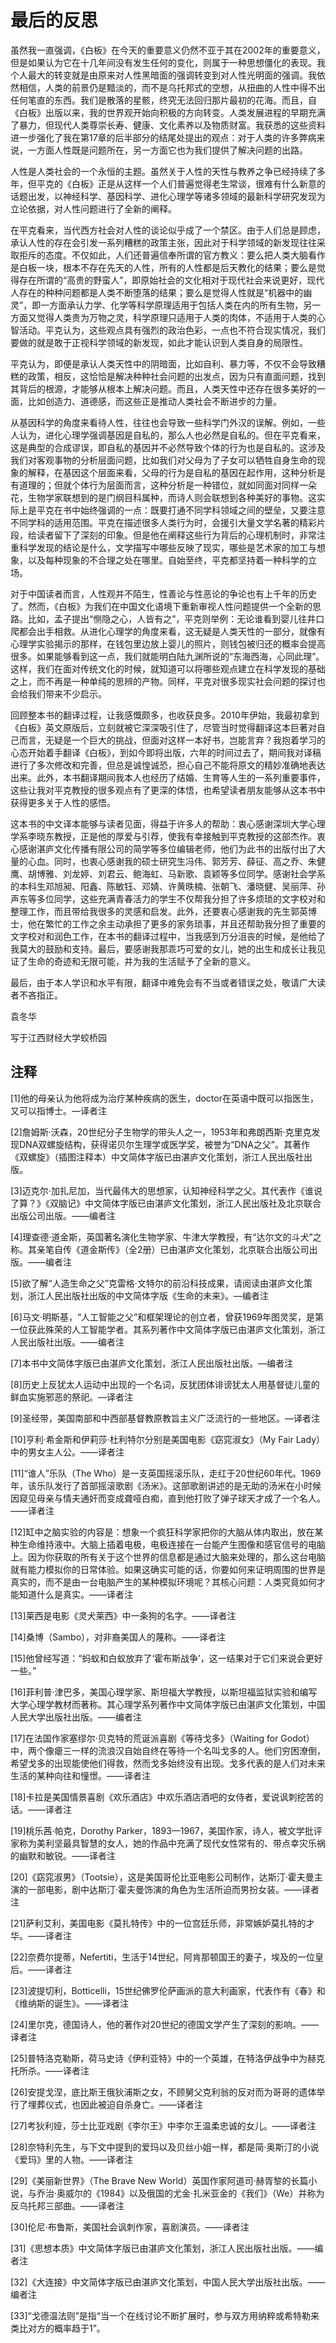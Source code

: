 # 最后的反思


虽然我一直强调，《白板》在今天的重要意义仍然不亚于其在2002年的重要意义，但是如果认为它在十几年间没有发生任何的变化，则属于一种思想僵化的表现。我个人最大的转变就是由原来对人性黑暗面的强调转变到对人性光明面的强调。我依然相信，人类的前景仍是黯淡的，而不是乌托邦式的空想，从扭曲的人性中得不出任何笔直的东西。我们是散落的星骸，终究无法回归那片最初的花海。而且，自《白板》出版以来，我的世界观开始向积极的方向转变。人类发展进程的早期充满了暴力，但现代人类尊崇长寿、健康、文化素养以及物质财富。我获悉的这些资料进一步强化了我在第17章的后半部分的结尾处提出的观点：对于人类的许多弊病来说，一方面人性既是问题所在，另一方面它也为我们提供了解决问题的出路。





人性是人类社会的一个永恒的主题。虽然关于人性的天性与教养之争已经持续了多年，但平克的《白板》正是从这样一个人们普遍觉得老生常谈，很难有什么新意的话题出发，以神经科学、基因科学、进化心理学等诸多领域的最新科学研究发现为立论依据，对人性问题进行了全新的阐释。

在平克看来，当代西方社会对人性的谈论似乎成了一个禁区。由于人们总是顾虑，承认人性的存在会引发一系列糟糕的政策主张，因此对于科学领域的新发现往往采取拒斥的态度。不仅如此，人们还普遍信奉所谓的官方教义：要么把人类大脑看作是白板一块，根本不存在先天的人性，所有的人性都是后天教化的结果；要么是觉得存在所谓的“高贵的野蛮人”，即原始社会的文化相对于现代社会来说更好，现代人存在的种种问题都是人类不断堕落的结果；要么是觉得人性就是“机器中的幽灵”，即一方面承认力学、化学等科学原理适用于包括人类在内的所有生物，另一方面又觉得人类贵为万物之灵，科学原理只适用于人类的肉体，不适用于人类的心智活动。平克认为，这些观点具有强烈的政治色彩，一点也不符合现实情况，我们要做的就是敢于正视科学领域的新发现，如此才能认识到人类自身的局限性。

平克认为，即便是承认人类天性中的阴暗面，比如自利、暴力等，不仅不会导致糟糕的政策，相反，这恰恰是解决种种社会问题的出发点，因为只有直面问题，找到其背后的根源，才能够从根本上解决问题。而且，人类天性中还存在很多美好的一面，比如创造力、道德感，而这些正是推动人类社会不断进步的力量。

从基因科学的角度来看待人性，往往也会导致一些科学门外汉的误解。例如，一些人认为，进化心理学强调基因是自私的，那么人也必然是自私的。但在平克看来，这是典型的合成谬误，即自私的基因并不必然导致个体的行为也是自私的。这涉及我们对客观事物的分析层面问题，比如我们对父母为了子女可以牺牲自身生命的现象的解释，在基因这个层面来看，父母的行为是自私的基因在起作用，这种分析是有道理的；但就个体行为层面而言，这种分析是一种错位，就如同面对同样一朵花，生物学家联想到的是门纲目科属种，而诗人则会联想到各种美好的事物。这实际上是平克在书中始终强调的一点：既要打通不同学科领域之间的壁垒，又要注意不同学科的适用范围。平克在描述很多人类行为时，会援引大量文学名著的精彩片段，给读者留下了深刻的印象。但是他在阐释这些行为背后的心理机制时，非常注重科学发现的结论是什么，文学描写中哪些反映了现实，哪些是艺术家的加工与想象，以及每种现象的不合理之处在哪里。自始至终，平克都坚持着一种科学的立场。

对于中国读者而言，人性观并不陌生，性善论与性恶论的争论也有上千年的历史了。然而，《白板》为我们在中国文化语境下重新审视人性问题提供一个全新的思路。比如，孟子提出“恻隐之心，人皆有之”，平克则举例：无论谁看到婴儿往井口爬都会出手相救。从进化心理学的角度来看，这无疑是人类天性的一部分，就像有心理学实验揭示的那样，在钱包里边放上婴儿的照片，则钱包被归还的概率会提高很多。如果能够看到这一点，我们就能明白陆九渊所说的“东海西海，心同此理”。这样，我们在面对传统文化的时候，就知道可以将哪些观点建立在科学发现的基础之上，而不再是一种单纯的思辨的产物。同样，平克对很多现实社会问题的探讨也会给我们带来不少启示。

回顾整本书的翻译过程，让我感慨颇多，也收获良多。2010年伊始，我最初拿到《白板》英文原版后，立刻就被它深深吸引住了，尽管当时觉得翻译这本巨著对自己而言，无疑是一个巨大的挑战，但面对这样一本好书，岂能言弃？我抱着学习的心态开始着手翻译《白板》，到如今即将出版，六年的时间过去了，期间我对译稿进行了多次修改和完善，但总是诚惶诚恐，担心自己不能将原文的精妙准确地表达出来。此外，本书翻译期间我本人也经历了结婚、生育等人生的一系列重要事件，这些让我对平克教授的很多观点有了更深的体悟，也希望读者朋友能够从这本书中获得更多关于人性的感悟。

这本书的中文译本能够与读者见面，得益于许多人的帮助：衷心感谢深圳大学心理学系李晓东教授，正是他的厚爱与引荐，使我有幸接触到平克教授的这部杰作。衷心感谢湛庐文化传播有限公司的简学等多位编辑老师，他们为此书的出版付出了大量的心血。同时，也衷心感谢我的硕士研究生冯伟、郭芳芳、薛征、高之乔、朱健鹰、胡博雅、刘龙婷、刘君云、鲍海虹、马新歌、袁颖等多位同学。感谢社会学系的本科生邓旭昶、阳鑫、陈敏钰、邓婧、许黄昳楠、张朝飞、潘晓健、吴丽萍、孙声东等多位同学，这些充满青春活力的学生不仅帮我分担了许多烦琐的文字校对和整理工作，而且带给我很多的灵感和启发。此外，还要衷心感谢我的先生郭英博士，他在繁忙的工作之余主动承担了更多的家务琐事，并且还帮助我分担了重要的文字校对和润色工作，在本书的翻译过程中，当我感到万分沮丧的时候，是他给了我莫大的鼓励和支持。最后，要感谢我那乖巧可爱的女儿，她的出生和成长让我见证了生命的奇迹和无限可能，并为我的生活赋予了全新的意义。

最后，由于本人学识和水平有限，翻译中难免会有不当或者错误之处，敬请广大读者不吝指正。

袁冬华

写于江西财经大学蛟桥园




## 注释

[1]他的母亲认为他将成为治疗某种疾病的医生，doctor在英语中既可以指医生，又可以指博士。—译者注

[2]詹姆斯·沃森，20世纪分子生物学的带头人之一，1953年和弗朗西斯·克里克发现DNA双螺旋结构，获得诺贝尔生理学或医学奖，被誉为“DNA之父”。其著作《双螺旋》（插图注释本）中文简体字版已由湛庐文化策划，浙江人民出版社出版。

[3]迈克尔·加扎尼加，当代最伟大的思想家，认知神经科学之父。其代表作《谁说了算？》《双脑记》中文简体字版已由湛庐文化策划，浙江人民出版社及北京联合出版公司出版。——编者注

[4]理查德·道金斯，英国著名演化生物学家、牛津大学教授，有“达尔文的斗犬”之称。其亲笔自传《道金斯传》（全2册）已由湛庐文化策划，北京联合出版公司出版。——编者注

[5]欲了解“人造生命之父”克雷格·文特尔的前沿科技成果，请阅读由湛庐文化策划，浙江人民出版社出版的中文简体字版《生命的未来》。—编者注

[6]马文·明斯基，“人工智能之父”和框架理论的创立者，曾获1969年图灵奖，是第一位获此殊荣的人工智能学者。其系列著作中文简体字版已由湛庐文化策划，浙江人民出版社出版。——编者注

[7]本书中文简体字版已由湛庐文化策划，浙江人民出版社出版。—编者注

[8]历史上反犹太人运动中出现的一个名词，反犹团体诽谤犹太人用基督徒儿童的鲜血实施邪恶的祭祀。—译者注

[9]圣经带，美国南部和中西部基督教原教旨主义广泛流行的一些地区。—译者注

[10]亨利·希金斯和伊莉莎·杜利特尔分别是美国电影《窈窕淑女》（My Fair Lady）中的男女主人公。——译者注

[11]“谁人”乐队（The Who）是一支英国摇滚乐队，走红于20世纪60年代。1969年，该乐队发行了首部摇滚歌剧《汤米》。这部歌剧讲述的是无助的汤米在小时候因窥见母亲与情夫通奸而变成聋哑白痴，直到他打败了弹子球天才成了一个名人。——译者注

[12]缸中之脑实验的内容是：想象一个疯狂科学家把你的大脑从体内取出，放在某种生命维持液中。大脑上插着电极，电极连接在一台能产生图像和感官信号的电脑上。因为你获取的所有关于这个世界的信息都是通过大脑来处理的，那么这台电脑就有能力模拟你的日常体验。如果这确实可能的话，你要如何来证明周围的世界是真实的，而不是由一台电脑产生的某种模拟环境呢？其核心问题：人类究竟如何才能知道什么是真实。——译者注

[13]莱西是电影《灵犬莱西》中一条狗的名字。——译者注

[14]桑博（Sambo），对非裔美国人的蔑称。——译者注

[15]他曾经写道：“蚂蚁和白蚁放弃了‘霍布斯战争’，这一结果对于它们来说会更好一些。”

[16]菲利普·津巴多，美国心理学家、斯坦福大学教授，以斯坦福监狱实验和编写大学心理学教材而著称。其心理学系列著作中文简体字版已由湛庐文化策划，中国人民大学出版社出版。——编者注

[17]在法国作家塞缪尔·贝克特的荒诞派喜剧《等待戈多》（Waiting for Godot）中，两个像瘪三一样的流浪汉自始自终在等待一个名叫戈多的人。他们穷困潦倒，希望戈多的出现能使他们得救，然而戈多始终没有出现。戈多代表的是人们对未来生活的某种向往和憧憬。——译者注

[18]卡拉是美国情景喜剧《欢乐酒店》中欢乐酒店酒吧的女侍者，爱说讽刺挖苦的话。——译者注

[19]桃乐茜·帕克，Dorothy Parker，1893—1967，美国作家，诗人，被文学批评家称为美利坚最具智慧的女人，她的作品中充满了现代女性常有的、带点幸灾乐祸的幽默和敏锐。——译者注

[20]《窈窕淑男》（Tootsie），这是美国哥伦比亚电影公司制作，达斯汀·霍夫曼主演的一部电影，剧中达斯汀·霍夫曼饰演的角色为生活所迫而男扮女装。——译者注

[21]萨利艾利，美国电影《莫扎特传》中的一位宫廷乐师，非常嫉妒莫扎特的才华。——译者注

[22]奈费尔提蒂，Nefertiti，生活于14世纪，阿肯那顿国王的妻子，埃及的一位皇后。——译者注

[23]波提切利，Botticelli，15世纪佛罗伦萨画派的意大利画家，代表作有《春》和《维纳斯的诞生》。——译者注

[24]里尔克，德国诗人，他的著作对20世纪的德国文学产生了深刻的影响。——译者注

[25]普特洛克勒斯，荷马史诗《伊利亚特》中的一个英雄，在特洛伊战争中为赫克托所杀。——译者注

[26]安提戈涅，底比斯王俄狄浦斯之女，不顾舅父克利翁的反对而为哥哥的遗体举行了埋葬仪式，也因此被迫自杀身亡。——译者注

[27]考狄利娅，莎士比亚戏剧《李尔王》中李尔王温柔忠诚的女儿。——译者注

[28]奈特利先生，与下文中提到的爱玛以及贝丝小姐一样，都是简·奥斯汀的小说《爱玛》里的人物。——译者注

[29]《美丽新世界》（The Brave New World）英国作家阿道司·赫胥黎的长篇小说，与乔治·奥威尔的《1984》以及俄国的尤金·扎米亚金的《我们》（We）并称为反乌托邦三部曲。——译者注

[30]伦尼·布鲁斯，美国社会讽刺作家，喜剧演员。——译者注

[31]《思想本质》中文简体字版已由湛庐文化策划，浙江人民出版社出版。——编者注

[32]《大连接》中文简体字版已由湛庐文化策划，中国人民大学出版社出版。——编者注

[33]“戈德温法则”是指“当一个在线讨论不断扩展时，参与双方用纳粹或希特勒来类比对方的概率趋于1”。





